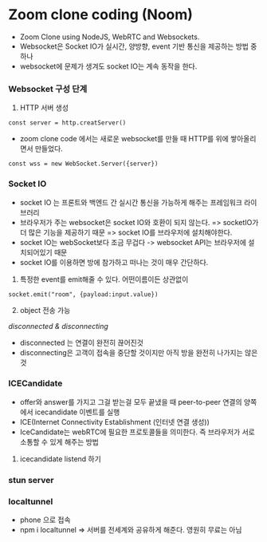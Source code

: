 # Zoom clone coding (Noom)
- Zoom Clone using NodeJS,  WebRTC and Websockets.
- Websocket은 Socket IO가 실시간, 양방향, event 기반 통신을 제공하는 방법 중 하나
- websocket에 문제가 생겨도 socket IO는 계속 동작을 한다.

### Websocket 구성 단계
1. HTTP 서버 생성
```
const server = http.creatServer()
```
- zoom clone code 에서는 새로운 websocket를 만들 때 HTTP를 위에 쌓아올리면서 만들었다.
```
const wss = new WebSocket.Server({server})
```


### Socket IO
- socket IO 는 프론트와 백엔드 간 실시간 통신을 가능하게 해주는 프레임워크 라이브러리
- 브라우저가 주는 websocket은 socket IO와 호환이 되지 않는다. => socketIO가 더 많은 기능을 제공하기 때문 => socket IO를 브라우저에 설치해야한다.
- socket IO는 webSocket보다 조금 무겁다 -> websocket API는 브라우저에 설치되어있기 때문
- socket IO를 이용하면 방에 참가하고 떠나는 것이 매우 간단하다.

1. 특정한 event를 emit해줄 수 있다. 어떤이름이든 상관없이
```
socket.emit("room", {payload:input.value})
```
2. object 전송 가능

_disconnected & disconnecting_
- disconnected 는 연결이 완전히 끊어진것
- disconnecting은 고객이 접속을 중단할 것이지만 아직 방을 완전히 나가지는 않은 것


### ICECandidate
- offer와 answer를 가지고 그걸 받는걸 모두 끝냈을 때
peer-to-peer 연결의 양쪽에서 icecandidate 이벤트를 실행
- ICE(Internet Connectivity Establishment (인터넷 연결 생성))
- IceCandidate는 webRTC에 필요한 프로토콜들을 의미한다. 즉 브라우저가 서로 소통할 수 있게 해주는 방법
1. icecandidate listend 하기


### stun server


### localtunnel
- phone 으로 접속
- npm i localtunnel => 서버를 전세계와 공유하게 해준다. 영원히 무료는 아님
